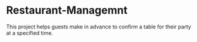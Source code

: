# Restaurant-Managemnt
This project helps guests make in advance to confirm a table for their party at a specified time.
